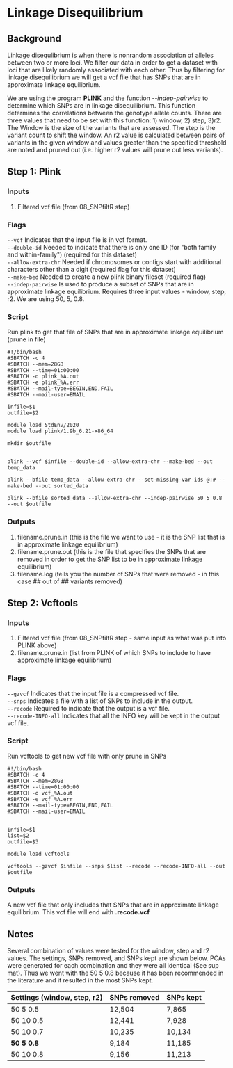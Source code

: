 # Linkage Disequilibrium

## Background
Linkage disequlibrium is when there is nonrandom association of alleles between two or more loci. We filter our data in order to get a dataset with loci that are likely randomly associated with each other. Thus by filtering for linkage disequilibrium we will get a vcf file that has SNPs that are in approximate linkage equilibrium. 

We are using the program **PLINK** and the function *--indep-pairwise* to determine which SNPs are in linkage disequilibrium. This function determines the correlations between the genotype allele counts. There are three values that need to be set with this function: 1) window, 2) step, 3)r2. The Window is the size of the variants that are assessed. The step is the variant count to shift the window. An r2 value is calculated between pairs of variants in the given window and values greater than the specified threshold are noted and pruned out (i.e. higher r2 values will prune out less variants).

## Step 1: Plink

### Inputs
1. Filtered vcf file (from 08_SNPfiltR step)

### Flags
`--vcf` Indicates that the input file is in vcf format.   
`--double-id` Needed to indicate that there is only one ID (for "both family and within-family") (required for this dataset)  
`--allow-extra-chr` Needed if chromosomes or contigs start with additional characters other than a digit (required flag for this dataset)  
`--make-bed` Needed to create a new plink binary fileset (required flag)  
`--indep-pairwise` Is used to produce a subset of SNPs that are in approximate linkage equilibrium. Requires three input values - window, step, r2. We are using 50, 5, 0.8. 

### Script

Run plink to get that file of SNPs that are in approximate linkage equilibrium (prune in file)

```
#!/bin/bash
#SBATCH -c 4
#SBATCH --mem=28GB
#SBATCH --time=01:00:00
#SBATCH -o plink_%A.out
#SBATCH -e plink_%A.err
#SBATCH --mail-type=BEGIN,END,FAIL
#SBATCH --mail-user=EMAIL

infile=$1
outfile=$2

module load StdEnv/2020
module load plink/1.9b_6.21-x86_64

mkdir $outfile


plink --vcf $infile --double-id --allow-extra-chr --make-bed --out temp_data

plink --bfile temp_data --allow-extra-chr --set-missing-var-ids @:# --make-bed --out sorted_data

plink --bfile sorted_data --allow-extra-chr --indep-pairwise 50 5 0.8 --out $outfile
```

### Outputs
1. filename.prune.in (this is the file we want to use - it is the SNP list that is in approximate linkage equilibrium)
2. filename.prune.out (this is the file that specifies the SNPs that are removed in order to get the SNP list to be in approximate linkage equilibrium)
3. filename.log (tells you the number of SNPs that were removed - in this case ## out of ## variants removed)

## Step 2: Vcftools

### Inputs
1. Filtered vcf file (from 08_SNPfiltR step - same input as what was put into PLINK above)
2. filename.prune.in (list from PLINK of which SNPs to include to have approximate linkage equilibrium)

### Flags
`--gzvcf` Indicates that the input file is a compressed vcf file.  
`--snps` Indicates a file with a list of SNPs to include in the output.    
`--recode` Required to indicate that the output is a vcf file.    
`--recode-INFO-all` Indicates that all the INFO key will be kept in the output vcf file.    

### Script

Run vcftools to get new vcf file with only prune in SNPs
```
#!/bin/bash
#SBATCH -c 4
#SBATCH --mem=28GB
#SBATCH --time=01:00:00
#SBATCH -o vcf_%A.out
#SBATCH -e vcf_%A.err
#SBATCH --mail-type=BEGIN,END,FAIL
#SBATCH --mail-user=EMAIL


infile=$1
list=$2
outfile=$3

module load vcftools

vcftools --gzvcf $infile --snps $list --recode --recode-INFO-all --out $outfile

```
### Outputs
A new vcf file that only includes that SNPs that are in approximate linkage equilibrium. This vcf file will end with **.recode.vcf**

## Notes
Several combination of values were tested for the window, step and r2 values. The settings, SNPs removed, and SNPs kept are shown below. PCAs were generated for each combination and they were all identical (See sup mat). Thus we went with the 50 5 0.8 because it has been recommended in the literature and it resulted in the most SNPs kept.  

| Settings (window, step, r2) | SNPs removed | SNPs kept |
| --- | --- | --- |
| 50 5 0.5 | 12,504 | 7,865 |
| 50 10 0.5 | 12,441 | 7,928 |
| 50 10 0.7 | 10,235 | 10,134 |
| **50 5 0.8** | 9,184 | 11,185 |
| 50 10 0.8 | 9,156 | 11,213 |

